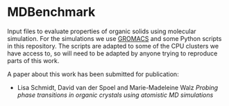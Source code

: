 # MDBenchmark
Input files to evaluate properties of organic solids using molecular simulation.
For the simulations we use [GROMACS](https://www.gromacs.org) and some Python scripts in this repository.
The scripts are adapted to some of the CPU clusters we have access to, so will need to be adapted
by anyone trying to reproduce parts of this work.

A paper about this work has been submitted for publication:
+ Lisa Schmidt, David van der Spoel and Marie-Madeleine Walz *Probing phase transitions in organic crystals using atomistic MD simulations* 
